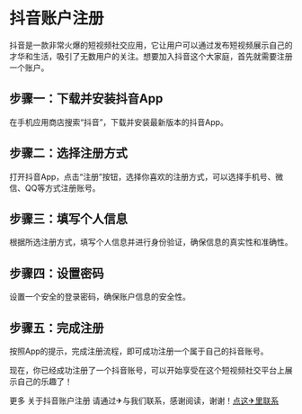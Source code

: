 # 抖音账户注册

抖音是一款非常火爆的短视频社交应用，它让用户可以通过发布短视频展示自己的才华和生活，吸引了无数用户的关注。想要加入抖音这个大家庭，首先就需要注册一个账户。

## 步骤一：下载并安装抖音App
在手机应用商店搜索“抖音”，下载并安装最新版本的抖音App。

## 步骤二：选择注册方式
打开抖音App，点击“注册”按钮，选择你喜欢的注册方式，可以选择手机号、微信、QQ等方式注册账号。

## 步骤三：填写个人信息
根据所选注册方式，填写个人信息并进行身份验证，确保信息的真实性和准确性。

## 步骤四：设置密码
设置一个安全的登录密码，确保账户信息的安全性。

## 步骤五：完成注册
按照App的提示，完成注册流程，即可成功注册一个属于自己的抖音账号。

现在，你已经成功注册了一个抖音账号，可以开始享受在这个短视频社交平台上展示自己的乐趣了！

更多 关于抖音账户注册 请通过✈与我们联系，感谢阅读，谢谢！[点这✈里联系](https://1.k02.cc)